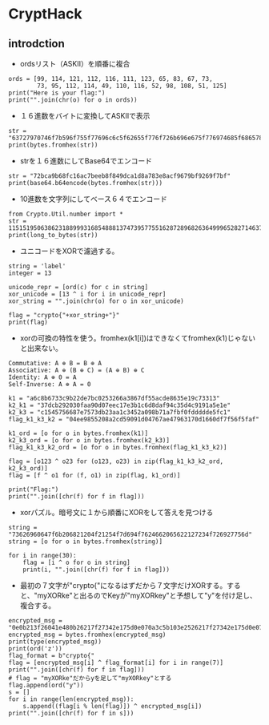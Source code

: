 # CryptHack
## introdction
* ordsリスト（ASKII）を順番に複合
```
ords = [99, 114, 121, 112, 116, 111, 123, 65, 83, 67, 73,
        73, 95, 112, 114, 49, 110, 116, 52, 98, 108, 51, 125]
print("Here is your flag:")
print("".join(chr(o) for o in ords))
```
* １６進数をバイトに変換してASKIIで表示
```
str = "63727970746f7b596f755f77696c6c5f62655f776f726b696e675f776974685f6865785f737472696e67735f615f6c6f747d"
print(bytes.fromhex(str))
```
* strを１６進数にしてBase64でエンコード
```
str = "72bca9b68fc16ac7beeb8f849dca1d8a783e8acf9679bf9269f7bf"
print(base64.b64encode(bytes.fromhex(str)))
```
* 10進数を文字列にしてベース６４でエンコード
```
from Crypto.Util.number import *
str = 11515195063862318899931685488813747395775516287289682636499965282714637259206269
print(long_to_bytes(str))
```
* ユニコードをXORで濾過する。
```
string = 'label'
integer = 13

unicode_repr = [ord(c) for c in string]
xor_unicode = [13 ^ i for i in unicode_repr]
xor_string = "".join(chr(o) for o in xor_unicode)

flag = "crypto{"+xor_string+"}"
print(flag)
```
* xorの可換の特性を使う。fromhex(k1[i])はできなくてfromhex(k1)じゃないと出来ない。
```
Commutative: A ⊕ B = B ⊕ A
Associative: A ⊕ (B ⊕ C) = (A ⊕ B) ⊕ C
Identity: A ⊕ 0 = A
Self-Inverse: A ⊕ A = 0
```
```
k1 = "a6c8b6733c9b22de7bc0253266a3867df55acde8635e19c73313"
k2_k1 = "37dcb292030faa90d07eec17e3b1c6d8daf94c35d4c9191a5e1e"
k2_k3 = "c1545756687e7573db23aa1c3452a098b71a7fbf0fddddde5fc1"
flag_k1_k3_k2 = "04ee9855208a2cd59091d04767ae47963170d1660df7f56f5faf"

k1_ord = [o for o in bytes.fromhex(k1)]
k2_k3_ord = [o for o in bytes.fromhex(k2_k3)]
flag_k1_k3_k2_ord = [o for o in bytes.fromhex(flag_k1_k3_k2)]

flag = [o123 ^ o23 for (o123, o23) in zip(flag_k1_k3_k2_ord, k2_k3_ord)]
flag = [f ^ o1 for (f, o1) in zip(flag, k1_ord)]

print("Flag:")
print("".join([chr(f) for f in flag]))
```
* xorパズル。暗号文に１から順番にXORをして答えを見つける
```
string = "73626960647f6b206821204f21254f7d694f7624662065622127234f726927756d"
string = [o for o in bytes.fromhex(string)]

for i in range(30):
    flag = [i ^ o for o in string]
    print(i, "".join([chr(f) for f in flag]))
```
* 最初の７文字が"crypto{"になるはずだから７文字だけXORする。すると、"myXORke"と出るのでKeyが"myXORkey"と予想して"y"を付け足し、複合する。
```
encrypted_msg = "0e0b213f26041e480b26217f27342e175d0e070a3c5b103e2526217f27342e175d0e077e263451150104"
encrypted_msg = bytes.fromhex(encrypted_msg)
print(type(encrypted_msg))
print(ord('z'))
flag_format = b"crypto{"
flag = [encrypted_msg[i] ^ flag_format[i] for i in range(7)]
print("".join([chr(f) for f in flag]))
# flag = "myXORke"だからyを足して"myXORkey"とする
flag.append(ord("y"))
s = []
for i in range(len(encrypted_msg)):
    s.append((flag[i % len(flag)]) ^ encrypted_msg[i])
print("".join([chr(f) for f in s]))
```
